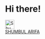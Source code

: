 # Hi there!
<a href="https://dev.to/shumbul">
  <img src="https://d2fltix0v2e0sb.cloudfront.net/dev-badge.svg" alt="Shumbul Arifa's DEV Profile" height="30" width="30">
</a>
<div class="LI-profile-badge"  data-version="v1" data-size="medium" data-locale="en_US" data-type="horizontal" data-theme="dark" data-vanity="shumbul"><a class="LI-simple-link" href='https://in.linkedin.com/in/shumbul?trk=profile-badge'>SHUMBUL ARIFA</a></div>
